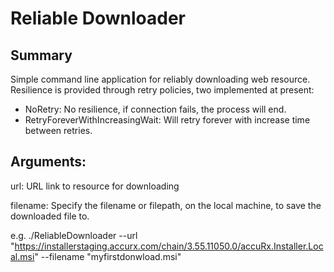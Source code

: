 ﻿# Reliable Downloader

## Summary
Simple command line application for reliably downloading web resource. Resilience is provided through retry policies, two implemented at present:
- NoRetry: No resilience, if connection fails, the process will end.
- RetryForeverWithIncreasingWait: Will retry forever with increase time between retries.

## Arguments:
url: URL link to resource for downloading

filename: Specify the filename or filepath, on the local machine, to save the downloaded file to.

e.g. ./ReliableDownloader --url "https://installerstaging.accurx.com/chain/3.55.11050.0/accuRx.Installer.Local.msi" --filename "myfirstdonwload.msi"
